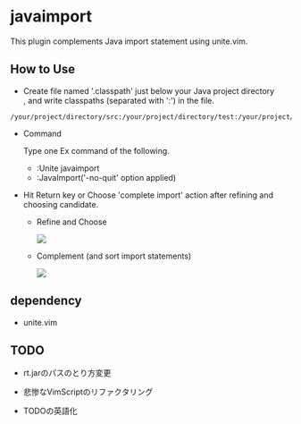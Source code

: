 # javaimport

This plugin complements Java import statement using unite.vim.

## How to Use

* Create file named '.classpath' just below your Java project directory  
  , and write classpaths (separated with ':') in the file.

```:.classpath
/your/project/directory/src:/your/project/directory/test:/your/project/directory/lib/xxx.jar
```

* Command

    Type one Ex command of the following.

    + :Unite javaimport
    + :JavaImport('-no-quit' option applied)

* Hit Return key or Choose 'complete import' action after refining and choosing candidate.

    + Refine and Choose

        ![](https://i.gyazo.com/f3c4bf895edaf8fed644265e7f72d09b.png)

    + Complement (and sort import statements)

        ![](https://i.gyazo.com/a123fd3e40d61ad3710609cc206c38c6.png)

## dependency

* unite.vim

## TODO

* rt.jarのパスのとり方変更

* 悲惨なVimScriptのリファクタリング

* TODOの英語化
